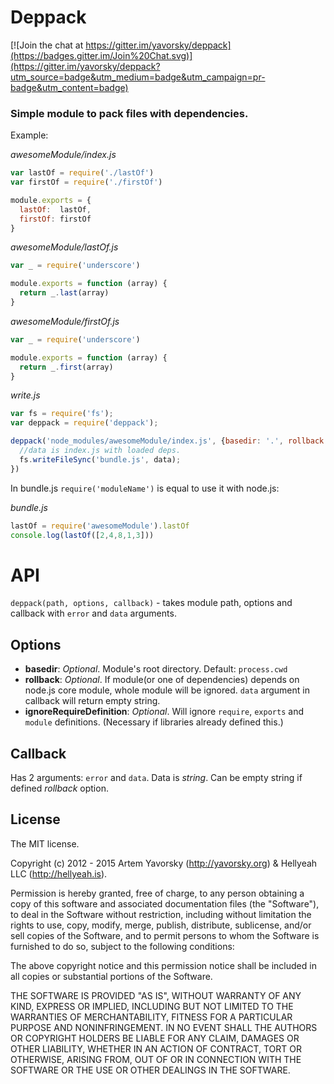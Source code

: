 # Deppack

[![Join the chat at https://gitter.im/yavorsky/deppack](https://badges.gitter.im/Join%20Chat.svg)](https://gitter.im/yavorsky/deppack?utm_source=badge&utm_medium=badge&utm_campaign=pr-badge&utm_content=badge)

### Simple module to pack files with dependencies.

Example:

*awesomeModule/index.js*
```javascript
var lastOf = require('./lastOf')
var firstOf = require('./firstOf')

module.exports = {
  lastOf:  lastOf,
  firstOf: firstOf
}
```

*awesomeModule/lastOf.js*
```javascript
var _ = require('underscore')

module.exports = function (array) {
  return _.last(array)
}
```

*awesomeModule/firstOf.js*
```javascript
var _ = require('underscore')

module.exports = function (array) {
  return _.first(array)
}
```

*write.js*
```javascript
var fs = require('fs');
var deppack = require('deppack');

deppack('node_modules/awesomeModule/index.js', {basedir: '.', rollback: true}, function (err, data) {
  //data is index.js with loaded deps.
  fs.writeFileSync('bundle.js', data);
})

```

In bundle.js `require('moduleName')` is equal to use it with node.js:

*bundle.js*
```javascript
lastOf = require('awesomeModule').lastOf
console.log(lastOf([2,4,8,1,3]))
```

# API

`deppack(path, options, callback)` - takes module path, options and callback with `error` and `data` arguments.

## Options

* __basedir__: _Optional_. Module's root directory. Default: `process.cwd`
* __rollback__: _Optional_. If module(or one of dependencies) depends on node.js core module, whole module will be ignored. `data` argument in callback will return empty string.
* __ignoreRequireDefinition__: _Optional_. Will ignore `require`, `exports` and `module` definitions. (Necessary if libraries already defined this.)

## Callback

Has 2 arguments: `error` and `data`. Data is *string*. Can be empty string if defined *rollback* option.

## License

The MIT license.

Copyright (c) 2012 - 2015 Artem Yavorsky (http://yavorsky.org) & Hellyeah LLC (http://hellyeah.is).

Permission is hereby granted, free of charge, to any person obtaining a copy of this software and associated documentation files (the "Software"), to deal in the Software without restriction, including without limitation the rights to use, copy, modify, merge, publish, distribute, sublicense, and/or sell copies of the Software, and to permit persons to whom the Software is furnished to do so, subject to the following conditions:

The above copyright notice and this permission notice shall be included in all copies or substantial portions of the Software.

THE SOFTWARE IS PROVIDED "AS IS", WITHOUT WARRANTY OF ANY KIND, EXPRESS OR IMPLIED, INCLUDING BUT NOT LIMITED TO THE WARRANTIES OF MERCHANTABILITY, FITNESS FOR A PARTICULAR PURPOSE AND NONINFRINGEMENT. IN NO EVENT SHALL THE AUTHORS OR COPYRIGHT HOLDERS BE LIABLE FOR ANY CLAIM, DAMAGES OR OTHER LIABILITY, WHETHER IN AN ACTION OF CONTRACT, TORT OR OTHERWISE, ARISING FROM, OUT OF OR IN CONNECTION WITH THE SOFTWARE OR THE USE OR OTHER DEALINGS IN THE SOFTWARE.
